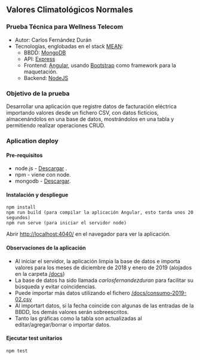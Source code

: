 ## Valores Climatológicos Normales

### Prueba Técnica para Wellness Telecom

- Autor: Carlos Fernández Durán
- Tecnologías, englobadas en el stack [MEAN](http://mean.io/):
    - BBDD: [MongoDB](https://www.mongodb.com/)
    - API: [Express](https://expressjs.com/)
    - Frontend: [Angular](https://angular.io/), usando [Bootstrap](https://getbootstrap.com/) como framework para la maquetación.
    - Backend: [NodeJS](https://nodejs.org)

### Objetivo de la prueba

Desarrollar una aplicación que registre datos de facturación eléctrica importando valores desde un fichero CSV, con datos ficticios, almacenándolos en una base de datos, mostrándolos en una tabla y permitiendo realizar operaciones CRUD.

### Aplication deploy

#### Pre-requisitos

* node.js - [Descargar](https://nodejs.org/en/download/) .  
* npm - viene con node.  
* mongodb - [Descargar](https://www.mongodb.com/download-center/community).

#### Instalación y despliegue
```
npm install
npm run build (para compilar la aplicación Angular, esto tarda unos 20 segundos)
npm run serve (para iniciar el servidor node)
```
Abrir [http://localhost:4040/](http://localhost:4040/) en el navegador para ver la aplicación.

#### Observaciones de la aplicación

- Al iniciar el servidor, la aplicación limpia la base de datos e importa valores para los meses de diciembre de 2018 y enero de 2019 (alojados en la carpeta [/docs](/docs))
- La base de datos ha sido llamada *carlosfernandezduran* para facilitar su búsqueda y evitar coincidencias.
- Puede importar más datos utilizando el fichero [/docs/consumo-2019-02.csv](/docs/consumo-2019-02.csv)
- Al importart datos, si la fecha coincide con algunas de las entradas de la BBDD, los demás valores serán sobreescritos.
- Tanto las gráficas como la tabla son actualizadas al editar/agregar/borrar o importar datos.

#### Ejecutar test unitarios
````
npm test
````


